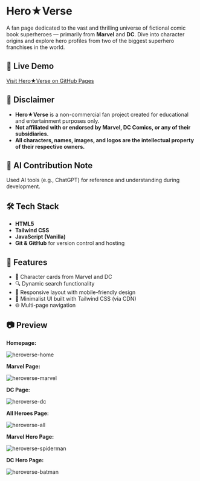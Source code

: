 # Hero★Verse

A fan page dedicated to the vast and thrilling universe of fictional comic book superheroes — primarily from **Marvel** and **DC**. Dive into character origins and explore hero profiles from two of the biggest superhero franchises in the world.

## 🔗 Live Demo

[Visit Hero★Verse on GitHub Pages](https://jega1312.github.io/HeroVerse/)  

## 📝 Disclaimer

- **Hero★Verse** is a non-commercial fan project created for educational and entertainment purposes only.
- **Not affiliated with or endorsed by Marvel, DC Comics, or any of their subsidiaries.**
- **All characters, names, images, and logos are the intellectual property of their respective owners.**

## 🤖 AI Contribution Note

Used AI tools (e.g., ChatGPT) for reference and understanding during development.

## 🛠️ Tech Stack

- **HTML5**
- **Tailwind CSS**
- **JavaScript (Vanilla)**
- **Git & GitHub** for version control and hosting

## 🚀 Features

- 🌟 Character cards from Marvel and DC
- 🔍 Dynamic search functionality
- 📱 Responsive layout with mobile-friendly design
- 🎨 Minimalist UI built with Tailwind CSS (via CDN)
- 🌐 Multi-page navigation

## 📷 Preview

**Homepage:**

![heroverse-home](https://github.com/user-attachments/assets/c90412da-2810-4598-9f03-8b14d4676f27)

**Marvel Page:**

![heroverse-marvel](https://github.com/user-attachments/assets/96ffd155-2cb1-4594-a5aa-17ebaa0c331f)

**DC Page:**

![heroverse-dc](https://github.com/user-attachments/assets/3b8f5e7e-279d-43b7-af6a-8b0ff941c134)

**All Heroes Page:**

![heroverse-all](https://github.com/user-attachments/assets/2079644a-0080-4200-b4ef-71ff3cc02f57)

**Marvel Hero Page:**

![heroverse-spiderman](https://github.com/user-attachments/assets/f4a23227-ec5a-4f44-9108-bdb9c93934ea)

**DC Hero Page:**

![heroverse-batman](https://github.com/user-attachments/assets/65b10f26-422a-4ed3-ba91-316b729e537c)
